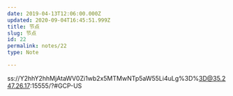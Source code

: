 ```yaml
---
date: 2019-04-13T12:06:00.000Z
updated: 2020-09-04T16:45:51.999Z
title: 节点
slug: 节点
id: 22
permalink: notes/22
type: Note

---
```


ss://Y2hhY2hhMjAtaWV0Zi1wb2x5MTMwNTp5aW55Li4uLg%3D%3D@35.247.26.17:15555/?#GCP-US